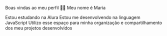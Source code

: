 Boas vindas ao meu perfil 💙💙
Meu nome é Maria

Estou estudando na Alura
Estou me desenvolvendo na linguagem JavaScript
Utilizo esse espaço para minha organização e compartilhamento dos meu projetos desenvolvidos
